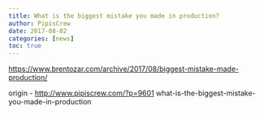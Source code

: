 ```yaml
---
title: What is the biggest mistake you made in production?
author: PipisCrew
date: 2017-08-02
categories: [news]
toc: true
---
```


https://www.brentozar.com/archive/2017/08/biggest-mistake-made-production/

origin - http://www.pipiscrew.com/?p=9601 what-is-the-biggest-mistake-you-made-in-production
